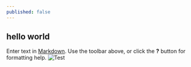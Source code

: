 ```yaml
---
published: false
---
```


 hello world
 -----------

Enter text in [Markdown](http://daringfireball.net/projects/markdown/). Use the toolbar above, or click the **?** button for formatting help.
![Test](/_drafts/image.jpg)